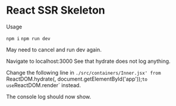 # React SSR Skeleton

Usage

`npm i`
`npm run dev`

May need to cancel and run dev again.

Navigate to localhost:3000
See that hydrate does not log anything.

Change the following line in `./src/containers/Inner.jsx' from
`ReactDOM.hydrate(<Inner />, document.getElementById('app'));`
to use `ReactDOM.render` instead.

The console log should now show.
